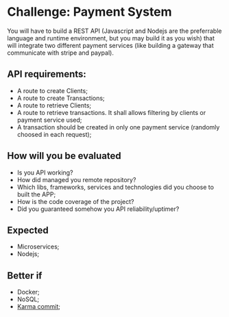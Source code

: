 # Challenge: Payment System

You will have to build a REST API (Javascript and Nodejs are the preferrable language and runtime environment, but you may build it as you wish) that will integrate two different payment services (like building a gateway that communicate with stripe and paypal).

## API requirements:
 - A route to create Clients;
 - A route to create Transactions;
 - A route to retrieve Clients;
 - A route to retrieve transactions. It shall allows filtering by clients or payment service used;
 - A transaction should be created in only one payment service (randomly choosed in each request);

 ## How will you be evaluated
- Is you API working?
- How did managed you remote repository?
- Which libs, frameworks, services and technologies did you choose to built the APP;
- How is the code coverage of the project?
- Did you guaranteed somehow you API reliability/uptimer?

## Expected
- Microservices;
- Nodejs;

## Better if
- Docker;
- NoSQL;
- [Karma commit](http://karma-runner.github.io/4.0/dev/git-commit-msg.html); 